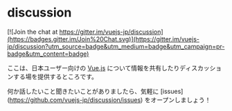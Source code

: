# discussion

[![Join the chat at https://gitter.im/vuejs-jp/discussion](https://badges.gitter.im/Join%20Chat.svg)](https://gitter.im/vuejs-jp/discussion?utm_source=badge&utm_medium=badge&utm_campaign=pr-badge&utm_content=badge)

ここは、日本ユーザー向けの [Vue.js](http://vuejs.org/) について情報を共有したりディスカッションする場を提供するところです。

何か話したいこと聞きたいことがありましたら、気軽に [issues] (https://github.com/vuejs-jp/discussion/issues) をオープンしましょう！
